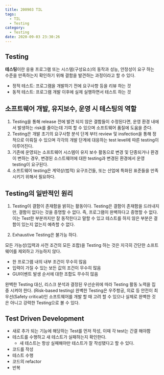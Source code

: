 ```yaml
---
title: 200903 TIL
tags:
  - TIL
  - Testing
category:
  - Testing
date: 2020-09-03 23:30:26
---
```



## Testing

**테스팅**이란 응용 프로그램 또는 시스템(구성요소)의 동작과 성능, 안정성이 요구 하는 수준을 만족하는지 확인하기 위해 결함을 발견하는 과정이라고 할 수 있다.

- 정적 테스트: 프로그램을 개발하기 전에 요구사항 등을 리뷰 하는 것
- 동적 테스트: 프로그램 개발 이후에 실제 실행하면서 테스트 하는 것

## 소프트웨어 개발, 유지보수, 운영 시 테스팅의 역할

1. Testing을 통해 release 전에 발견 되지 않은 결함들이 수정된다면, 운영 환경 내에서 발생하는 risk를 줄이는데 기여 할 수 있으며 소프트웨어 품질에 도움을 준다.
2. Testing은 개발 초기의 요구사항 분석 단계 부터 review 및 insfection을 통해 정적으로 이뤄질 수 있으며 각각의 개발 단계에 대응하는 test level에 따른 testing이 이루어진다.
3. 기존에 운영되는 소프트웨어 시스템이 유지 보수 활동으로 변경 및 단종되거나 환경이 변하는 경우, 변경된 소스트웨어에 대한 testing과 변경된 환경에서 운영 testing이 요구된다.
4. 소프트웨어 testing은 계약상(법적) 요구조건들, 또는 산업에 특화된 표준들을 만족 시키기 위해서 필요하다.

## Testing의 일반적인 원리

1. Testing이 결함이 존재함을 밝히는 활동이다.
  Testing은 결함이 존재함을 드러내지만, 결함이 없다는 것을 증명할 수 없다.
  즉, 프로그램이 완벽하다고 증명할 수 없다.
  이는 Test한 부분까지만 잘 동작한다고 말할 수 있고 테스트를 하지 않은 부분은 결함이 있는지 없는지 예측할 수 없다.

2. Exhaustive Testing은 불가능 하다.

  모든 가능성(입력과 사전 조건의 모든 조합)을 Testing 하는 것은 지극히 간단한 소프트웨어를 제외하고 가능하지 않다.

  - 한 프로그램 내의 내부 조건이 무수히 많음
  - 입력이 가질 수 있는 보든 값의 조건이 무수히 많음
  - GUI이벤트 발생 순서에 대한 조합도 무수히 많음

  완벽한 Testing 대신, 리스크 분석과 결정된 우선순위에 따라 Testing 활동 노력을 집중 시켜야 한다. (Risk-based testing)
  완벽한 Testing은 우주항공, 의료 등 안전이 최우선(Safety critical)인 소프트웨어를 개발 할 때 고려 할 수 있으나 실제로 완벽한 것은 아니고 강력한 Testing으로 볼 수 있다.

## Test Driven Development

- 새로 추가 되는 기능에 해당하는 Test를 먼저 작성, 이때 각 test는 간결 해야함
- 테스트를 수행하고 새 테스트가 실패하는지 확인한다.
  - 새 테스트는 항상 실패해야만 테스트가 잘 작성됐다고 할 수 있다.
- 코드를 작성
- 테스트 수행
- 코드의 refactor
- 반복
